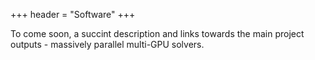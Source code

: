 +++
header = "Software"
+++

To come soon, a succint description and links towards the main project outputs - massively parallel multi-GPU solvers.

